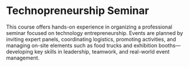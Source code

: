 # Technopreneurship Seminar
This course offers hands-on experience in organizing a professional seminar focused on technology entrepreneurship. Events are planned by inviting expert panels, coordinating logistics, promoting activities, and managing on-site elements such as food trucks and exhibition booths—developing key skills in leadership, teamwork, and real-world event management.

## 
